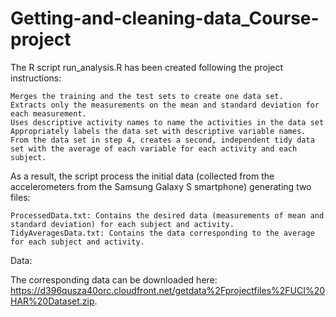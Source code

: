 # Getting-and-cleaning-data_Course-project
The R script run_analysis.R has been created following the project instructions:

    Merges the training and the test sets to create one data set.
    Extracts only the measurements on the mean and standard deviation for each measurement.
    Uses descriptive activity names to name the activities in the data set
    Appropriately labels the data set with descriptive variable names.
    From the data set in step 4, creates a second, independent tidy data set with the average of each variable for each activity and each subject.

As a result, the script process the initial data (collected from the accelerometers from the Samsung Galaxy S smartphone) generating two files:

    ProcessedData.txt: Contains the desired data (measurements of mean and standard deviation) for each subject and activity.
    TidyAveragesData.txt: Contains the data corresponding to the average for each subject and activity.

Data:

The corresponding data can be downloaded here: https://d396qusza40orc.cloudfront.net/getdata%2Fprojectfiles%2FUCI%20HAR%20Dataset.zip.
